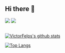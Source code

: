 ## Hi there 👋

<div>
  <a href="https://www.linkedin.com/in/victor-felipe-soares-vieira/" target="_blank"><img src="https://img.shields.io/badge/-LinkedIn-%230077B5?style=for-the-badge&logo=linkedin&logoColor=white" target="_blank"></a>
  <a href = "mailto:victorfsv@gmail.com"><img src="https://img.shields.io/badge/-Gmail-%23333?style=for-the-badge&logo=gmail&logoColor=white" target="_blank"></a>
  
</div></br>

[![VictorFelps's github stats](https://github-readme-stats.vercel.app/api?username=VictorFelps&show_icons=true&&theme=radical&hide=["contribs","issues"])](https://github.com/VictorFelps)

[![Top Langs](https://github-readme-stats-git-masterrstaa-rickstaa.vercel.app/api/top-langs/?username=VictorFelps&show_icons=true&theme=radical)](https://github.com/anuraghazra/github-readme-stats)

